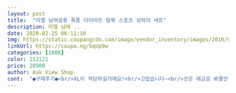```yaml
---
layout: post 
title:  "미엘 남여공용 폭풍 다이어트 땀복 스포츠 상하의 세트" 
description: 미엘 남여 ..
date: 2020-02-25 06:11:18 
img: https://static.coupangcdn.com/image/vendor_inventory/images/2016/09/29/18/5/4521b91d-931a-4b59-8214-75693057807f.jpg 
linkUrl: https://coupa.ng/bqUp9w 
categories: [1006] 
color: 212121 
price: 28900 
author: Ask View Shop 
cont:  "●구매후기●<br/>XL이 적당하실거에요!<br/>고맙습니다~<br/>곳은 애교로 봐줄만합니다.<br/><br/>구매후기:처음받아보고 실밥 지렁지렁<br/>나요.<br/> 땀복입고 운동해보니까<br/>는거참고하세요<br/>다음주부터 폭풍 다이어트 시작할 수 있겠어요~<br/>단점:옷냄새, 실밥,박음질 지저분함!<br/>등치가 있으신 여자분들은<br/>땀복을 받아봤는데 이번에는<br/>땀은 정말 잘나요! 걷기운동<br/>만해도 잘납니다.<br/> 하지만<br/>박음질 마무리가 깔끔하지 못<br/>배송상태:2회교환<br/>밴딩 부분이 너무타이트<br/>밴딩이 엄청타이트 하다<br/>사장님믿고 교환요청해서 다시<br/>상의는 팔기장이 너무기네요<br/>상의도 자크잠글때 아래<br/>상품:2회교환<br/>소리는 살짝있어요 그건애교로^^<br/>안감에는 먼지가 잘붙을 수<br/>옷 냄새때문에 한번 손세탁<br/>옷에서 소리가나는건 감수<br/>운동을 위해선 원래 사이즈보다 큰 사이즈 추전합니다~<br/>운동하고 샤워하려는데 이미 양말은 다 젖고 땀이 남아있네요!<br/>원래는 17일 도착예정이였는데 14일날도착해서 다음주부터 운동을 할 수 있게되서 너무 좋았구요~<br/>입자마자 2~3분 정도 지나 땀이 맺히기 시작하더군요~<br/>있어요.<br/>이 가격에 나름대로<br/>잘산것  같아요.<br/>바지 허리<br/>장점:땀이잘난다!<br/>직접 검수하셨는지 조금깔끔<br/>진짜 살까?말까? 고민하다가<br/>집에서 시험삼아 입어봤습니다!<br/>처음에  택배를받고  왜 케 무겁데 .<br/>.<br/>속을 꺼내보니 배에서 일할때 입는 커다란 우비가나온듯 실밥은지렁지렁  마무리가안됐더라고요 손으로 절때뜻지마세요 실밥이 뜯깁니다요    맘에안들더라고요   샀으니 입었습니다 살을 빼야하니... <br/>  2xl 제가 키는자고 뚱뚱해요 바지는 배위로올라옵니다 제 개인적으로  착용감 생각보다훨씬 좋았어요 은근 입으니 느낌이좋아요  오자마자 입고 공원에  운동갔는데 대박템  오예~오예 ~땀이쏟아짐   집에와서  거꾸로 벗어보니 습하면서찬 땀이  흥건해요 워킹때 강추<br/>추천유무:호불호갈림<br/>하네요 .<br/>숨쉬기조금불편<br/>하네요.<br/>실밥이 조금튀어나온<br/>해서 입으니까 냄새전혀 안<br/>해서 짜증났습니다! 이땀복을<br/>해야겠죠.<br/>XL사이즈 인데<br/>" 
---
```

